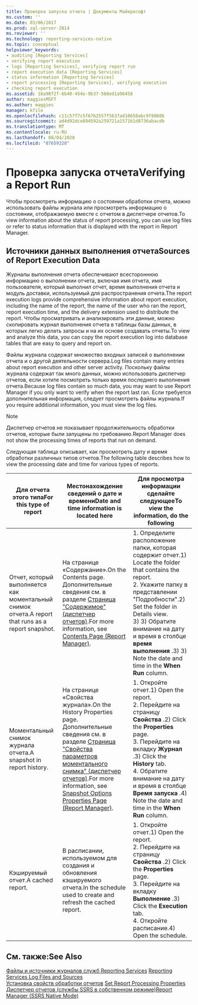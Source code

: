 ```yaml
---
title: Проверка запуска отчета | Документы Майкрософт
ms.custom: ''
ms.date: 03/06/2017
ms.prod: sql-server-2014
ms.reviewer: ''
ms.technology: reporting-services-native
ms.topic: conceptual
helpviewer_keywords:
- auditing [Reporting Services]
- verifying report execution
- logs [Reporting Services], verifying report run
- report execution data [Reporting Services]
- status information [Reporting Services]
- report processing [Reporting Services], verifying execution
- checking report execution
ms.assetid: 18a98f2f-6b40-454e-9b37-568ed1a96458
author: maggiesMSFT
ms.author: maggies
manager: kfile
ms.openlocfilehash: c11c57f7c5f67b2557f5637ad10658abc9f80606
ms.sourcegitcommit: ad4d92dce894592a259721a1571b1d8736abacdb
ms.translationtype: MT
ms.contentlocale: ru-RU
ms.lasthandoff: 08/04/2020
ms.locfileid: "87659328"
---
```

# <a name="verifying-a-report-run"></a><span data-ttu-id="5d682-102">Проверка запуска отчета</span><span class="sxs-lookup"><span data-stu-id="5d682-102">Verifying a Report Run</span></span>
  <span data-ttu-id="5d682-103">Чтобы просмотреть информацию о состоянии обработки отчета, можно использовать файлы журнала или просмотреть информацию о состоянии, отображаемую вместе с отчетом в диспетчере отчетов.</span><span class="sxs-lookup"><span data-stu-id="5d682-103">To view information about the status of report processing, you can use log files or refer to status information that is displayed with the report in Report Manager.</span></span>  
  
## <a name="sources-of-report-execution-data"></a><span data-ttu-id="5d682-104">Источники данных выполнения отчета</span><span class="sxs-lookup"><span data-stu-id="5d682-104">Sources of Report Execution Data</span></span>  
 <span data-ttu-id="5d682-105">Журналы выполнения отчета обеспечивают всестороннюю информацию о выполнении отчета, включая имя отчета, имя пользователя, который выполнил отчет, время выполнения отчета и модуль доставки, используемый для распространения отчета.</span><span class="sxs-lookup"><span data-stu-id="5d682-105">The report execution logs provide comprehensive information about report execution, including the name of the report, the name of the user who ran the report, report execution time, and the delivery extension used to distribute the report.</span></span> <span data-ttu-id="5d682-106">Чтобы просматривать и анализировать эти данные, можно скопировать журнал выполнения отчета в таблицы базы данных, в которых легко делать запросы и на их основе создавать отчеты.</span><span class="sxs-lookup"><span data-stu-id="5d682-106">To view and analyze this data, you can copy the report execution log into database tables that are easy to query and report on.</span></span>  
  
 <span data-ttu-id="5d682-107">Файлы журнала содержат множество входных записей о выполнении отчета и о другой деятельности сервера.</span><span class="sxs-lookup"><span data-stu-id="5d682-107">Log files contain many entries about report execution and other server activity.</span></span> <span data-ttu-id="5d682-108">Поскольку файлы журнала содержат так много данных, можно использовать диспетчер отчетов, если хотите посмотреть только время последнего выполнения отчета.</span><span class="sxs-lookup"><span data-stu-id="5d682-108">Because log files contain so much data, you may want to use Report Manager if you only want to verify when the report last ran.</span></span> <span data-ttu-id="5d682-109">Если требуется дополнительная информация, следует просмотреть файлы журнала.</span><span class="sxs-lookup"><span data-stu-id="5d682-109">If you require additional information, you must view the log files.</span></span>  
  
> [!NOTE]  
>  <span data-ttu-id="5d682-110">Диспетчер отчетов не показывает продолжительность обработки отчетов, которые были запущены по требованию.</span><span class="sxs-lookup"><span data-stu-id="5d682-110">Report Manager does not show the processing times of reports that run on demand.</span></span>  
  
 <span data-ttu-id="5d682-111">Следующая таблица описывает, как просмотреть дату и время обработки различных типов отчетов.</span><span class="sxs-lookup"><span data-stu-id="5d682-111">The following table describes how to view the processing date and time for various types of reports.</span></span>  
  
|<span data-ttu-id="5d682-112">Для отчета этого типа</span><span class="sxs-lookup"><span data-stu-id="5d682-112">For this type of report</span></span>|<span data-ttu-id="5d682-113">Местонахождение сведений о дате и времени</span><span class="sxs-lookup"><span data-stu-id="5d682-113">Date and time information is located here</span></span>|<span data-ttu-id="5d682-114">Для просмотра информации сделайте следующее</span><span class="sxs-lookup"><span data-stu-id="5d682-114">To view the information, do the following</span></span>|  
|-----------------------------|-----------------------------------------------|-----------------------------------------------|  
|<span data-ttu-id="5d682-115">Отчет, который выполняется как моментальный снимок отчета.</span><span class="sxs-lookup"><span data-stu-id="5d682-115">A report that runs as a report snapshot.</span></span>|<span data-ttu-id="5d682-116">На странице «Содержание».</span><span class="sxs-lookup"><span data-stu-id="5d682-116">On the Contents page.</span></span> <span data-ttu-id="5d682-117">Дополнительные сведения см. в разделе [Страница "Содержимое" (диспетчер отчетов)](../contents-page-report-manager.md).</span><span class="sxs-lookup"><span data-stu-id="5d682-117">For more information, see [Contents Page &#40;Report Manager&#41;](../contents-page-report-manager.md).</span></span>|<span data-ttu-id="5d682-118">1. Определите расположение папки, которая содержит отчет.</span><span class="sxs-lookup"><span data-stu-id="5d682-118">1) Locate the folder that contains the report.</span></span><br /><span data-ttu-id="5d682-119">2. Укажите папку в представлении "Подробности".</span><span class="sxs-lookup"><span data-stu-id="5d682-119">2) Set the folder in Details view.</span></span><br /><span data-ttu-id="5d682-120">3) 3) Обратите внимание на дату и время в столбце **время выполнения** .</span><span class="sxs-lookup"><span data-stu-id="5d682-120">3) 3) Note the date and time in the **When Run** column.</span></span>|  
|<span data-ttu-id="5d682-121">Моментальный снимок журнала отчета.</span><span class="sxs-lookup"><span data-stu-id="5d682-121">A snapshot in report history.</span></span>|<span data-ttu-id="5d682-122">На странице «Свойства журнала».</span><span class="sxs-lookup"><span data-stu-id="5d682-122">On the History Properties page.</span></span> <span data-ttu-id="5d682-123">Дополнительные сведения см. в разделе [Страница "Свойства параметров моментального снимка" (диспетчер отчетов)](../snapshot-options-properties-page-report-manager.md).</span><span class="sxs-lookup"><span data-stu-id="5d682-123">For more information, see [Snapshot Options Properties Page &#40;Report Manager&#41;](../snapshot-options-properties-page-report-manager.md).</span></span>|<span data-ttu-id="5d682-124">1. Откройте отчет.</span><span class="sxs-lookup"><span data-stu-id="5d682-124">1) Open the report.</span></span><br /><span data-ttu-id="5d682-125">2. Перейдите на страницу **Свойства** .</span><span class="sxs-lookup"><span data-stu-id="5d682-125">2) Click the **Properties** page.</span></span><br /><span data-ttu-id="5d682-126">3. Перейдите на вкладку **Журнал** .</span><span class="sxs-lookup"><span data-stu-id="5d682-126">3) Click the **History** tab.</span></span><br /><span data-ttu-id="5d682-127">4. Обратите внимание на дату и время в столбце **Время запуска** .</span><span class="sxs-lookup"><span data-stu-id="5d682-127">4) Note the date and time in the **When Run** column.</span></span>|  
|<span data-ttu-id="5d682-128">Кэшируемый отчет.</span><span class="sxs-lookup"><span data-stu-id="5d682-128">A cached report.</span></span>|<span data-ttu-id="5d682-129">В расписании, используемом для создания и обновления кэшируемого отчета.</span><span class="sxs-lookup"><span data-stu-id="5d682-129">In the schedule used to create and refresh the cached report.</span></span>|<span data-ttu-id="5d682-130">1. Откройте отчет.</span><span class="sxs-lookup"><span data-stu-id="5d682-130">1) Open the report.</span></span><br /><span data-ttu-id="5d682-131">2. Перейдите на страницу **Свойства** .</span><span class="sxs-lookup"><span data-stu-id="5d682-131">2) Click the **Properties** page.</span></span><br /><span data-ttu-id="5d682-132">3. Перейдите на вкладку **Выполнение** .</span><span class="sxs-lookup"><span data-stu-id="5d682-132">3) Click the **Execution** tab.</span></span><br /><span data-ttu-id="5d682-133">4. Откройте расписание.</span><span class="sxs-lookup"><span data-stu-id="5d682-133">4) Open the schedule.</span></span>|  
  
## <a name="see-also"></a><span data-ttu-id="5d682-134">См. также:</span><span class="sxs-lookup"><span data-stu-id="5d682-134">See Also</span></span>  
 <span data-ttu-id="5d682-135">[Файлы и источники журналов служб Reporting Services](../report-server/reporting-services-log-files-and-sources.md) </span><span class="sxs-lookup"><span data-stu-id="5d682-135">[Reporting Services Log Files and Sources](../report-server/reporting-services-log-files-and-sources.md) </span></span>  
 <span data-ttu-id="5d682-136">[Установка свойств обработки отчетов](set-report-processing-properties.md) </span><span class="sxs-lookup"><span data-stu-id="5d682-136">[Set Report Processing Properties](set-report-processing-properties.md) </span></span>  
 [<span data-ttu-id="5d682-137">Диспетчер отчетов (службы SSRS в собственном режиме)</span><span class="sxs-lookup"><span data-stu-id="5d682-137">Report Manager  &#40;SSRS Native Mode&#41;</span></span>](../report-manager-ssrs-native-mode.md)  
  
  
